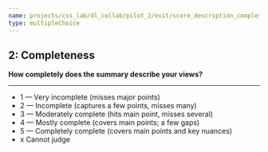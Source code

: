 ```yaml
---
name: projects/css_lab/dl_collab/pilot_2/exit/score_description_completeness.md
type: multipleChoice
---
```


## 2: Completeness

**How completely does the summary describe your views?**

---

- 1 — Very incomplete (misses major points)
- 2 — Incomplete (captures a few points, misses many)
- 3 — Moderately complete (hits main point, misses several)
- 4 — Mostly complete (covers main points; a few gaps)
- 5 — Completely complete (covers main points and key nuances)
- x Cannot judge
